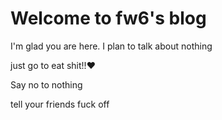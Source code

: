 # Welcome to fw6's blog

I'm glad you are here. I plan to talk about nothing

just go to eat shit!!:heart:

Say no to nothing

tell your friends fuck off  
